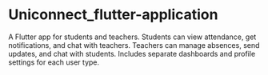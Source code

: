# Uniconnect_flutter-application
A Flutter app for students and teachers. Students can view attendance, get notifications, and chat with teachers. Teachers can manage absences, send updates, and chat with students. Includes separate dashboards and profile settings for each user type.

